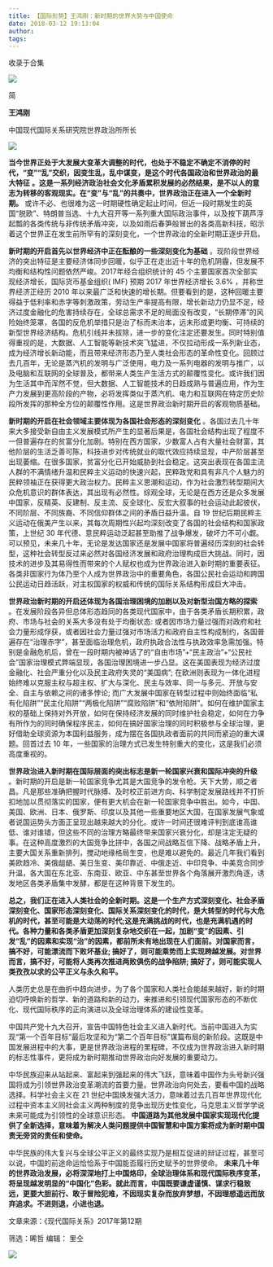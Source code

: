 ```yaml
---
title: 【国际形势】王鸿刚：新时期的世界大势与中国使命
date: 2018-03-12 19:13:04
author: 
tags: 
---
```



收录于合集

<img src='/images/3814/2.gif' width='auto' />

  

简

 **王鸿刚**

  

中国现代国际关系研究院世界政治所所长

![](/images/3814/3.gif)

**当今世界正处于大发展大变革大调整的时代，也处于不稳定不确定不消停的时代，“变”“乱”交织，因变生乱，乱中谋变，是这个时代各国政治和世界政治的最大特征**
**。这是一系列经济政治社会文化矛盾累积发展的必然结果，是不以人的意志为转移的客观现实。在“变”与“乱”的共奏中，世界政治正在进入一个全新时期。**
或许不必、也很难为这一时期硬性确定起止时间，但近一段时期发生的英国“脱欧”、特朗普当选、十九大召开等一系列重大国际政治事件，以及按下葫芦浮起瓢的各类传统与非传统矛盾冲突，以及如雨后春笋般冒出的各类高新科技，昭示着这个世界正在发生前所罕有的深刻变化，一个世界政治的全新时期正逐步开启。

 **新时期的开启首先以世界经济中正在酝酿的一些深刻变化为基础**
。现阶段世界经济的突出特征是主要经济体同步回暖，似乎正在走出近十年的危机阴霾，但发展不均衡和结构性问题依然严峻。2017年经合组织统计的 45
个主要国家首次全部实现经济增长，国际货币基金组织( IMF) 预期 2017 年世界经济增长 3.6% ，并称世界经济正经历 2010
年以来最广泛和快速的增长期。但要看到的是，这种回暖主要得益于低利率和赤字等刺激政策，劳动生产率提高有限，增长新动力仍显不足，经济过度金融化的危害持续存在，全球总需求不足的局面没有改变，“长期停滞”的风险始终笼罩，各国的反危机举措只是治了标而未治本，远未形成更均衡、可持续的新型世界经济结构。危机引线并未拔除，进一步的变化注定还要发生。同时特别值得重视的是，大数据、人工智能等新技术突飞猛进，不仅拉动形成一系列新业态，成为经济增长新动能，而且带来经济形态乃至人类社会形态的革命性变化。回顾过去几百年，无论是蒸汽机的发明与广泛使用，电力及一系列电器的发明与推广，以及电脑和互联网的全球普及，都带来人类生产生活方式的颠覆性变化。或许我们因为生活其中而浑然不觉，但大数据、人工智能技术的日趋成熟与普遍应用，作为生产力发展到更高阶段的产物，必将发挥类似于蒸汽机、电力和互联网在特定历史阶段所发挥的那种全方位的颠覆性作用。这是世界政治新时期开启的客观物质基础。

 **新时期的开启在社会领域主要体现为各国社会形态的深刻变化**
。各国过去几十年来大多接受新自由主义发展模式所产生的显著后果是，各国社会结构出现了程度不一但普遍存在的贫富分化加剧。特别在西方国家，少数富人占有大量社会财富，其他阶层的生活乏善可陈，科技进步对传统就业的取代效应持续显现，中产阶层甚至出现萎缩。在很多国家，贫富分化已开始威胁到社会稳定。这突出表现在各国主流人群的不满情绪升温和民粹主义运动的快速兴起，民粹政党和具有非凡个人魅力的民粹领袖正在获得更大政治权力。民粹主义思潮和运动，作为社会激烈转型期间大众危机意识的群体表达，其出现有必然性。综观全球，无论是在西方还是众多发展中国家，反精英、反建制、反主流、反全球化、反宏大叙事的社会运动此起彼伏，不同阶层、不同族裔、不同信仰群体之间的矛盾日益升温。自
19 世纪后期民粹主义运动在俄美产生以来，其每次周期性兴起均深刻改变了各国的社会结构和国家政策，上世纪 30
年代德、意民粹运动泛起甚至助推了战争爆发，破坏力不可小觑。可以预见，未来几十年，无论是发达国家还是发展中国家将普遍经历深刻的社会转型，这种社会转型反过来必然对各国经济发展和政府治理构成巨大挑战。同时，因技术的进步及其易得性而带来的个人赋权也成为世界政治进入新时期的重要表征。各类非国家行为体乃至个人成为世界政治中的重要角色，各国公民社会运动和跨国公民运动日趋活跃，对主权国家的权威和传统的国际关系结构形成巨大冲击。

 **世界政治新时期的开启还体现为各国治理困境的加剧以及对新型治国方略的探索**
。在发展阶段各异但总体形态趋同的各类现代国家中，由于各类矛盾长期积累，政府、市场与社会的关系大多没有处于均衡状态:
或者因市场力量过强而对政府和社会力量形成俘获，或者因社会力量过强对市场活力和政府自主性构成制约，各国普遍存在“治理赤字”，甚至面临治理危机，政府执政合法性与执政效率急需加强。特别是金融危机后，曾在一段时期内被神话了的“自由市场”+“民主政治”+“公民社会”国家治理模式弊端显现，各国治理困境进一步凸显。这在美国表现为经济过度金融化、社会严重分化以及民主政府失灵的“美国病”;
在欧洲则表现为一体化进程始终难以克服主权与超主权、扩大与深化、民主与效率、同一与多元、开放与安全、自主与依赖之间的诸多悖论;
而广大发展中国家在转型过程中则始终面临“私有化陷阱”“民主化陷阱”“两极化陷阱”“腐败陷阱”和“依附陷阱”。如何在维护国家主权的基础上保持对外开放，如何在保持经济发展的同时维护社会稳定，如何在力争有所作为的同时确保程序民主，如何在搞好国家治理的同时积极参与全球治理，更好借助全球资源为本国利益服务，成为摆在各国执政者面前的共同而紧迫的重大课题。回首过去
10 年，一些国家的治理方式已发生特别重大的变化，这是我们必须高度重视的。

 **世界政治进入新时期在国际层面的突出标志是新一轮国家兴衰和国际冲突的升级**
。新时期的开启是新一轮国家竞争尤其是大国竞争的发令枪。天下大势，顺之者昌。凡是那些准确把握时代脉搏、及时校正前进方向、科学制定发展路线并不打折扣地加以贯彻落实的国家，便有更大机会在新一轮国家竞争中胜出。如今，中国、美国、欧洲、日本、俄罗斯、印度以及其他一些重要地区大国，在国家发展气象或者说国运势头方面正呈现出越来越大的分化。或许一时间还很难评判到底谁高谁低、谁对谁错，但这些不同的治理方略最终带来国家兴衰分化，却是注定无疑的事。在这种高度激烈的大国竞争比拼中，各国之间战略互信下降、战略矛盾上升，主要大国关系重新排列，搅动地缘格局生变，也是难以避免的。最近几年我们看到美欧趋冷、美俄龃龉、美日生变、美印靠近、中俄走近、中印竞争、中美竞合同步升温，各大国在东北亚、东南亚、欧亚、中东甚至世界各个角落展开激烈角逐，诱发地区各类矛盾集中发酵，都是在这种背景下发生的。

**总之，我们正在进入人类社会的全新时期。这是一个生产方式深刻变化、社会矛盾深刻变化、国家形态深刻变化、国际关系深刻变化的时代，是大转型的时代与大危机的时代，甚至可能是大动荡的时代;这是充满挑战的时代，也是充满机遇的时代。各种力量和各类矛盾更加深刻复杂地交织在一起，加剧“变”的因素、引发“乱”的因素和实现“治”的因素，都前所未有地出现在人们面前。对国家而言，搞不好，可能漂流而下败坏基业;
搞好了，则可能乘势而上实现跨越发展。对世界而言，搞不好，可能将人类再次推进两败俱伤的战争陷阱; 搞好了，则可能实现人类孜孜以求的公平正义与永久和平。**

人类历史总是在曲折中趋向进步。为了各个国家和人类社会能越来越好，新的时期迫切呼唤新的哲学、新的道路和新的动力，来推进和引领现代国家形态的不断优化、现代国际秩序的正向演进以及全球治理体系的建设性变革。

中国共产党十九大召开，宣告中国特色社会主义进入新时代。当前中国进入为实现“第一个百年目标”最后攻坚和为“第二个百年目标”谋篇布局的新阶段。这既是中国发展进程中的大事，更是世界政治进程的里程碑，不仅成为世界政治进入新时期的标志性事件，更将成为新时期推动世界政治向好发展的重要动力。

中华民族迎来从站起来、富起来到强起来的伟大飞跃，意味着中国作为头号新兴强国将成为引领世界政治变革潮流的首要力量。世界政治向何处去，要看中国的战略选择。科学社会主义在
21
世纪中国焕发强大活力，意味着过去几百年世界现代化过程中资本主义同社会主义两种制度的竞争出现历史性变化，马克思主义哲学学说未来可能成为引领性的全球意识形态。
**中国道路为其他发展中国家实现现代化提供了全新选择，意味着为解决人类问题提供中国智慧和中国方案将成为新时期中国责无旁贷的责任和使命。**

中华民族的伟大复兴与全球公平正义的最终实现乃是相互促进的辩证过程，甚至可以说，中国的前途命运恰恰系于中国能否履行历史赋予的世界使命。
**未来几十年的世界政治发展，必将深深地打上中国烙印，全球治理体系和现代国际秩序变革，将呈现越发明显的“中国化”色彩。就此而言，中国既要谦虚谨慎、谋求行稳致远，更要大胆前行、敢于冒险犯难，不因现实复杂而放弃梦想，不因理想遥远而放弃追求。不进则退，小进也退。**

文章来源：《现代国际关系》2017年第12期

筛选：晞哲 编辑： 里仝

  

<img src='/images/3814/4.gif' width='auto' />

  

